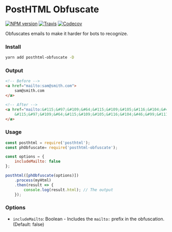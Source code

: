 # PostHTML Obfuscate

[![NPM version](https://img.shields.io/npm/v/posthtml-obfuscate.svg?style=flat-square)](https://www.npmjs.com/package/posthtml-obfuscate)
[![Travis](https://img.shields.io/travis/maraisr/posthtml-obfuscate.svg?style=flat-square)](https://travis-ci.org/maraisr/posthtml-obfuscate)
[![Codecov](https://img.shields.io/codecov/c/github/maraisr/posthtml-obfuscate.svg?style=flat-square)](https://codecov.io/github/maraisr/posthtml-obfuscate)

Obfuscates emails to make it harder for bots to recognize.

### Install
```sh
yarn add posthtml-obfuscate -D
```

### Output
```html
<!-- Before -->
<a href="mailto:sam@smith.com">
	sam@smith.com
</a>

<!-- After -->
<a href="mailto:&#115;&#97;&#109;&#64;&#115;&#109;&#105;&#116;&#104;&#46;&#99;&#111;&#109;">
	&#115;&#97;&#109;&#64;&#115;&#109;&#105;&#116;&#104;&#46;&#99;&#111;&#109;
</a>
```

### Usage
```js
const posthtml = require('posthtml');
const phObfuscate= require('posthtml-obfuscate');

const options = {
	includeMailto: false
};

posthtml([phObfuscate(options)])
	.process(myHtml)
	.then(result => {
		console.log(result.html); // The output
	});
```

### Options
- `includeMailto`: Boolean - Includes the `mailto:` prefix in the obfuscation. (Default: false)
